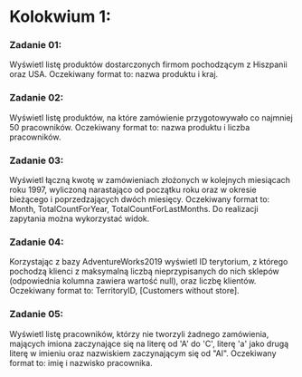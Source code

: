 # Kolokwium 1:

### Zadanie 01:
Wyświetl listę produktów dostarczonych firmom pochodzącym z Hiszpanii oraz USA. Oczekiwany format to: nazwa produktu i kraj.

### Zadanie 02:
Wyświetl listę produktów, na które zamówienie przygotowywało co najmniej 50 pracowników. Oczekiwany format to: nazwa produktu i liczba pracowników.

### Zadanie 03:
Wyświetl łączną kwotę w zamówieniach złożonych w kolejnych miesiącach roku 1997, wyliczoną narastająco od początku roku oraz w okresie bieżącego i poprzedzających dwóch miesięcy. Oczekiwany format to: Month, TotalCountForYear, TotalCountForLastMonths. Do realizacji zapytania można wykorzystać widok.

### Zadanie 04:
Korzystając z bazy AdventureWorks2019 wyświetl ID terytorium, z którego pochodzą klienci z maksymalną liczbą nieprzypisanych do nich sklepów (odpowiednia kolumna zawiera wartość null), oraz liczbę klientów. Oczekiwany format to: TerritoryID, [Customers without store].

### Zadanie 05:
Wyświetl listę pracowników, którzy nie tworzyli żadnego zamówienia, mających imiona zaczynające się na literę od 'A' do 'C', literę 'a' jako drugą literę w imieniu oraz nazwiskiem zaczynającym się od "Al". Oczekiwany format to: imię i nazwisko pracownika.
